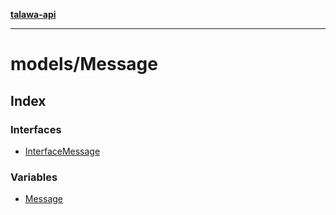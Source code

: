 [**talawa-api**](../../README.md)

***

# models/Message

## Index

### Interfaces

- [InterfaceMessage](interfaces/InterfaceMessage.md)

### Variables

- [Message](variables/Message.md)
